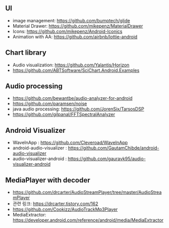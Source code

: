 ## UI
* image management: https://github.com/bumptech/glide
* Material Drawer: https://github.com/mikepenz/MaterialDrawer
* Icons: https://github.com/mikepenz/Android-Iconics
* Animation with AA: https://github.com/airbnb/lottie-android



## Chart library
* Audio visualization: https://github.com/Yalantis/Horizon
* https://github.com/ABTSoftware/SciChart.Android.Examples

## Audio processing
* https://github.com/bewantbe/audio-analyzer-for-android
* https://github.com/paramsen/noise
* java audio processing: https://github.com/JorenSix/TarsosDSP
* https://github.com/gilpanal/FFTSpectralAnalyzer


## Android Visualizer 
* WaveInApp : https://github.com/Cleveroad/WaveInApp
* android-audio-visualizer : https://github.com/GautamChibde/android-audio-visualizer
* audio-visualizer-android : https://github.com/gauravk95/audio-visualizer-android

## MediaPlayer with decoder 
* https://github.com/drcarter/AudioStreamPlayer/tree/master/AudioStreamPlayer
* 관련 링크: https://drcarter.tistory.com/162
* https://github.com/Cookizz/AudioTrackMp3Player
* MediaExtractor: https://developer.android.com/reference/android/media/MediaExtractor


